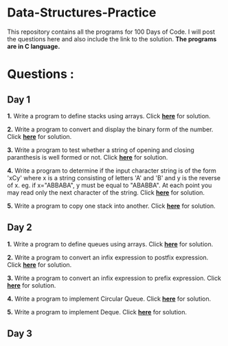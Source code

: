 # Data-Structures-Practice
This repository contains all the programs for 100 Days of Code. I will post the questions here and also include the link to the solution. **The programs are in C language.**

# Questions : 
## Day 1

**1.** Write a program to define stacks using arrays. 
       Click [**here**](https://github.com/Anagha-2000/Data-Structures-Practice/blob/master/Stack%20array.c) for solution.
       
**2.** Write a program to convert and display the binary form of the number.
       Click [**here**](https://github.com/Anagha-2000/Data-Structures-Practice/blob/master/Binary%20no.%20stack.c) for solution.
       
**3.** Write a program to test whether a string of opening and closing paranthesis is well formed or not.
       Click [**here**](https://github.com/Anagha-2000/Data-Structures-Practice/blob/master/Balanced%20equation.c) for solution.

**4.** Write a program to determine if the input character string is of the form 'xCy' where x is a string consisting of letters 'A' and 'B' and y is the reverse of x. 
       eg. if x="ABBABA", y must be equal to "ABABBA". At each point you may read only the next character of the string. 
       Click [**here**](https://github.com/Anagha-2000/Data-Structures-Practice/blob/master/xCy.c) for solution.
       
**5.** Write a program to copy one stack into another. 
       Click [**here**](https://github.com/Anagha-2000/Data-Structures-Practice/blob/master/Copy%20stack.c) for solution.
       
## Day 2

**1.** Write a program to define queues using arrays. 
       Click [**here**](https://github.com/Anagha-2000/Data-Structures-Practice/blob/master/Queue%20Array.c) for solution.
       
**2.** Write a program to convert an infix expression to postfix expression.
       Click [**here**](https://github.com/Anagha-2000/Data-Structures-Practice/blob/master/postfix.c) for solution.
       
**3.** Write a program to convert an infix expression to prefix expression.
       Click [**here**](https://github.com/Anagha-2000/Data-Structures-Practice/blob/master/prefix.c) for solution.

**4.** Write a program to implement Circular Queue.
       Click [**here**](https://github.com/Anagha-2000/Data-Structures-Practice/blob/master/CircularQueue.c) for solution.
       
**5.** Write a program to implement Deque. 
       Click [**here**](https://github.com/Anagha-2000/Data-Structures-Practice/blob/master/Deque.c) for solution.
       
## Day 3



